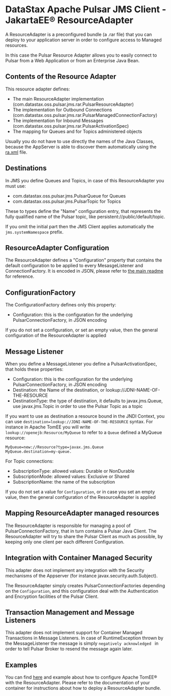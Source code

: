 # DataStax Apache Pulsar JMS Client - JakartaEE® ResourceAdapter

A ResourceAdapter is a preconfigured bundle (a .rar file) that you can deploy to your application server in order
to configure access to Managed resources.

In this case the Pulsar Resource Adapter allows you to easily connect to Pulsar from a Web Application or from an Enterprise Java Bean. 

## Contents of the Resource Adapter

This resource adapter defines:
- The main ResourceAdapter implementation (com.datastax.oss.pulsar.jms.rar.PulsarResourceAdapter)
- The implementation for Outbound Connections (com.datastax.oss.pulsar.jms.rar.PulsarManagedConnectionFactory)
- The implementation for Inbound Messages (com.datastax.oss.pulsar.jms.rar.PulsarActivationSpec) 
- The mapping for Queues and for Topics administered objects

Usually you do not have to use directly the names of the Java Classes, because the AppServer is able to discover
them automatically using the [ra.xml](src/main/rar/META-INF/ra.xml) file.

## Destinations

In JMS you define Queues and Topics, in case of this ResourceAdapter you must use:
- com.datastax.oss.pulsar.jms.PulsarQueue for Queues
- com.datastax.oss.pulsar.jms.PulsarTopic for Topics

These to types define the "Name" configuration entry, that represents the fully qualified name of the Pulsar topic, like
persistent://public/default/topic.

If you omit the initial part then the JMS Client applies automatically the `jms.systemNamespace` prefix.

## ResourceAdapter Configuration

The ResourceAdapter defines a "Configuration" property that contains the default configuration to be applied to every MesasgeListener and
ConnectionFactory.
It is encoded in JSON, please refer to [the main readme](../README.md) for reference.

## ConfigurationFactory

The ConfigurationFactory defines only this property:
- Configuration: this is the configuration for the underlying PulsarConnectionFactory, in JSON encoding

If you do not set a configuration, or set an empty value, then the general configuration of the ResourceAdapter is applied

## Message Listener

When you define a MessageListener you define a PulsarActivationSpec, that holds these properties:
- Configuration: this is the configuration for the underlying PulsarConnectionFactory, in JSON encoding
- Destination: the Name of the destination, or lookup://JDNI-NAME-OF-THE-RESOURCE
- DestinationType: the type of destination, it defaults to javax.jms.Queue, use javax.jms.Topic in order to use the Pulsar Topic as a topic

If you want to use as destination a resource bound in the JNDI Context, you can use `destination=lookup://JDNI-NAME-OF-THE-RESOURCE` syntax.
For instance in Apache TomEE you will write `lookup://openejb:Resource/MyQueue` to refer to a `Queue` defined a MyQueue resource:
```
MyQueue=new://Resource?type=javax.jms.Queue
MyQueue.destination=my-queue.
```

For Topic connections:
- SubscriptionType: allowed values: Durable or NonDurable
- SubscriptionMode: allowed values: Exclusive or Shared
- SubscriptionName: the name of the subscription

If you do not set a value for `Configuration`, or in case you set an empty value, then the general configuration of the ResourceAdapter is applied

## Mapping ResourceAdapter managed resources

The ResourceAdapter is responsible for managing a pool of PulsarConnectionFactory, that in turn contains a Pulsar Java Client.
The ResourceAdapter will try to share the Pulsar Client as much as possible, by keeping only one client per each different Configuration.

## Integration with Container Managed Security

This adapter does not implement any integration with the Security mechanisms of the Appserver (for instance javax.security.auth.Subject).

The ResourceAdapter simply creates PulsarConnectionFactories depending on the `Configuration`, and this configuration 
deal with the Authentication and Encryption facilities of the Pulsar Client. 

## Transaction Management and Message Listeners

This adapter does not implement support for Container Managed Transactions in Message Listeners.
In case of RuntimeException thrown by the MessageListener the message is simply `negatively acknowledged ` in order
to tell Pulsar Broker to resend the message again later.

## Examples

You can find [here](../resource-adapter-tests) and example about how to configure Apache TomEE® with the ResourceAdapter.
Please refer to the documentation of your container for instructions about how to deploy a ResourceAdapter bundle.

